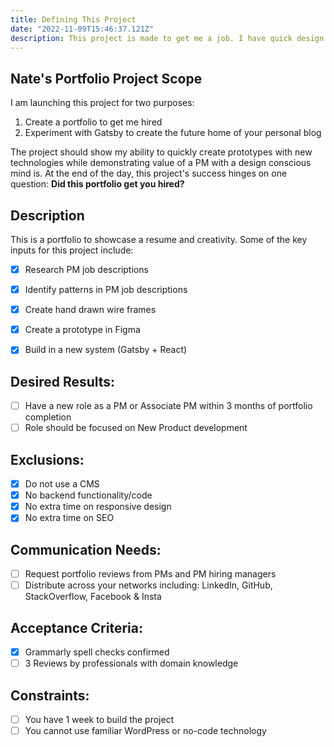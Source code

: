 ```yaml
---
title: Defining This Project
date: "2022-11-09T15:46:37.121Z"
description: This project is made to get me a job. I have quick design done to make things run smooth.
---
```


## Nate's Portfolio Project Scope

I am launching this project for two purposes:

1. Create a portfolio to get me hired
2. Experiment with Gatsby to create the future home of your personal blog

The project should show my ability to quickly create prototypes with new technologies while demonstrating value of a PM with a design conscious mind is. At the end of the day, this project's success hinges on one question:
**Did this portfolio get you hired?**

## Description

This is a portfolio to showcase a resume and creativity. Some of the key inputs for this project include: 
- [x] Research PM job descriptions
- [x] Identify patterns in PM job descriptions
- [x] Create hand drawn wire frames
- [x] Create a prototype in Figma
- [x] Build in a new system (Gatsby + React)


## Desired Results:
- [ ] Have a new role as a PM or Associate PM within 3 months of portfolio completion
- [ ] Role should be focused on New Product development

## Exclusions:
- [x] Do not use a CMS
- [x] No backend functionality/code
- [x] No extra time on responsive design
- [x] No extra time on SEO

## Communication Needs:
- [ ] Request portfolio reviews from PMs and PM hiring managers
- [ ] Distribute across your networks including: LinkedIn, GitHub, StackOverflow, Facebook & Insta

## Acceptance Criteria:
- [x] Grammarly spell checks confirmed
- [ ] 3 Reviews by professionals with domain knowledge

## Constraints:
- [ ] You have 1 week to build the project 
- [ ] You cannot use familiar WordPress or no-code technology
